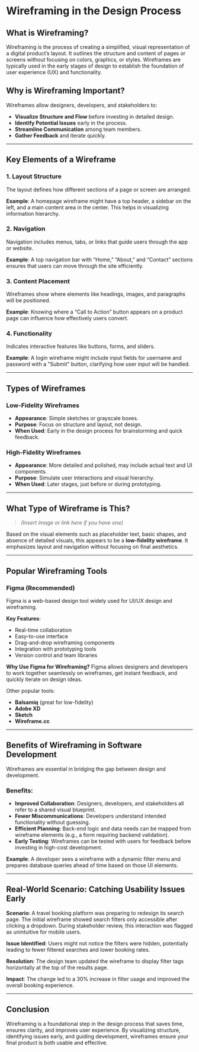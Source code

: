 # Wireframing in the Design Process

## What is Wireframing?

Wireframing is the process of creating a simplified, visual representation of a digital product’s layout. It outlines the structure and content of pages or screens without focusing on colors, graphics, or styles. Wireframes are typically used in the early stages of design to establish the foundation of user experience (UX) and functionality.

## Why is Wireframing Important?

Wireframes allow designers, developers, and stakeholders to:

- **Visualize Structure and Flow** before investing in detailed design.
- **Identify Potential Issues** early in the process.
- **Streamline Communication** among team members.
- **Gather Feedback** and iterate quickly.

---

## Key Elements of a Wireframe

### 1. Layout Structure
The layout defines how different sections of a page or screen are arranged.

**Example**: A homepage wireframe might have a top header, a sidebar on the left, and a main content area in the center. This helps in visualizing information hierarchy.

### 2. Navigation
Navigation includes menus, tabs, or links that guide users through the app or website.

**Example**: A top navigation bar with “Home,” “About,” and “Contact” sections ensures that users can move through the site efficiently.

### 3. Content Placement
Wireframes show where elements like headings, images, and paragraphs will be positioned.

**Example**: Knowing where a “Call to Action” button appears on a product page can influence how effectively users convert.

### 4. Functionality
Indicates interactive features like buttons, forms, and sliders.

**Example**: A login wireframe might include input fields for username and password with a "Submit" button, clarifying how user input will be handled.

---

## Types of Wireframes

### Low-Fidelity Wireframes
- **Appearance**: Simple sketches or grayscale boxes.
- **Purpose**: Focus on structure and layout, not design.
- **When Used**: Early in the design process for brainstorming and quick feedback.

### High-Fidelity Wireframes
- **Appearance**: More detailed and polished, may include actual text and UI components.
- **Purpose**: Simulate user interactions and visual hierarchy.
- **When Used**: Later stages, just before or during prototyping.

---

## What Type of Wireframe is This?

> _(Insert image or link here if you have one)_

Based on the visual elements such as placeholder text, basic shapes, and absence of detailed visuals, this appears to be a **low-fidelity wireframe**. It emphasizes layout and navigation without focusing on final aesthetics.

---

## Popular Wireframing Tools

### Figma (Recommended)
Figma is a web-based design tool widely used for UI/UX design and wireframing.

**Key Features**:
- Real-time collaboration
- Easy-to-use interface
- Drag-and-drop wireframing components
- Integration with prototyping tools
- Version control and team libraries

**Why Use Figma for Wireframing?**
Figma allows designers and developers to work together seamlessly on wireframes, get instant feedback, and quickly iterate on design ideas.

Other popular tools:
- **Balsamiq** (great for low-fidelity)
- **Adobe XD**
- **Sketch**
- **Wireframe.cc**

---

## Benefits of Wireframing in Software Development

Wireframes are essential in bridging the gap between design and development.

### Benefits:
- **Improved Collaboration**: Designers, developers, and stakeholders all refer to a shared visual blueprint.
- **Fewer Miscommunications**: Developers understand intended functionality without guessing.
- **Efficient Planning**: Back-end logic and data needs can be mapped from wireframe elements (e.g., a form requiring backend validation).
- **Early Testing**: Wireframes can be tested with users for feedback before investing in high-cost development.

**Example**: A developer sees a wireframe with a dynamic filter menu and prepares database queries ahead of time based on those UI elements.

---

## Real-World Scenario: Catching Usability Issues Early

**Scenario**:
A travel booking platform was preparing to redesign its search page. The initial wireframe showed search filters only accessible after clicking a dropdown. During stakeholder review, this interaction was flagged as unintuitive for mobile users.

**Issue Identified**:
Users might not notice the filters were hidden, potentially leading to fewer filtered searches and lower booking rates.

**Resolution**:
The design team updated the wireframe to display filter tags horizontally at the top of the results page.

**Impact**:
The change led to a 30% increase in filter usage and improved the overall booking experience.

---

## Conclusion

Wireframing is a foundational step in the design process that saves time, ensures clarity, and improves user experience. By visualizing structure, identifying issues early, and guiding development, wireframes ensure your final product is both usable and effective.